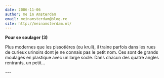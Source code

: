 ```yaml
---
date: 2006-11-06
author: me in Amsterdam
email: meinamsterdam@blog.re
site: http://meinamsterdam.nl/
---
```


<!-- TB -->
<p><strong>Pour se soulager (3)</strong></p>
<p>Plus modernes que les pissotières (ou krull), il traine parfois dans les rues de curieux urinoirs dont je ne connais pas le petit nom. Ces sont de grands moulages en plastique avec un large socle. Dans chacun des quatre angles rentrants, un petit...</p>
---